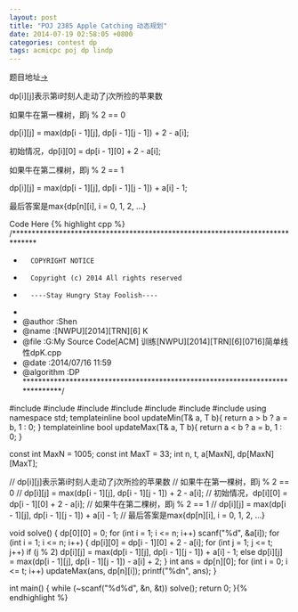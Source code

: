 ```yaml
---
layout: post
title: "POJ 2385 Apple Catching 动态规划"
date: 2014-07-19 02:58:05 +0800
categories: contest dp
tags: acmicpc poj dp lindp
---
```

题目地址<a title="POJ 2385" href="http://poj.org/problem?id=2385" target="_blank">-></a>

dp[i][j]表示第i时刻人走动了j次所捡的苹果数

如果牛在第一棵树，即j % 2 == 0

dp[i][j] = max(dp[i - 1][j], dp[i - 1][j - 1]) + 2 - a[i];

初始情况，dp[i][0] = dp[i - 1][0] + 2 - a[i];

如果牛在第二棵树，即j % 2 == 1

dp[i][j] = max(dp[i - 1][j], dp[i - 1][j - 1]) + a[i] - 1;

最后答案是max{dp[n][i], i = 0, 1, 2, ...}

Code Here
{% highlight cpp %}
/******************************************************************************
*       COPYRIGHT NOTICE
*       Copyright (c) 2014 All rights reserved
*       ----Stay Hungry Stay Foolish----
*
* @author		:Shen
* @name         :[NWPU][2014][TRN][6] K
* @file         :G:My Source Code[ACM] 训练[NWPU][2014][TRN][6][0716]简单线性dpK.cpp
* @date         :2014/07/16 11:59
* @algorithm    :DP
******************************************************************************/

#include <cmath>
#include <cstdio>
#include <string>
#include <cstring>
#include <iomanip>
#include <iostream>
#include <algorithm>
using namespace std;
template<class T>inline bool updateMin(T& a, T b){ return a > b ? a = b, 1 : 0; }
template<class T>inline bool updateMax(T& a, T b){ return a < b ? a = b, 1 : 0; }

const int MaxN = 1005;
const int MaxT = 33;
int n, t, a[MaxN], dp[MaxN][MaxT];

//  dp[i][j]表示第i时刻人走动了j次所捡的苹果数
//  如果牛在第一棵树，即j % 2 == 0
//  dp[i][j] = max(dp[i - 1][j], dp[i - 1][j - 1]) + 2 - a[i];
//  初始情况，dp[i][0] = dp[i - 1][0] + 2 - a[i];
//  如果牛在第二棵树，即j % 2 == 1
//  dp[i][j] = max(dp[i - 1][j], dp[i - 1][j - 1]) + a[i] - 1;
//  最后答案是max{dp[n][i], i = 0, 1, 2, ...}

void solve()
{
    dp[0][0] = 0;
    for (int i = 1; i <= n; i++) scanf("%d", &a[i]);
    for (int i = 1; i <= n; i++)
    {
        dp[i][0] = dp[i - 1][0] + 2 - a[i];
        for (int j = 1; j <= t; j++)
            if (j % 2)
                dp[i][j] = max(dp[i - 1][j], dp[i - 1][j - 1]) + a[i] - 1;
            else
                dp[i][j] = max(dp[i - 1][j], dp[i - 1][j - 1]) - a[i] + 2;
    }
    int ans = dp[n][0];
    for (int i = 0; i <= t; i++) updateMax(ans, dp[n][i]);
    printf("%dn", ans);
}

int main()
{
	while (~scanf("%d%d", &n, &t)) solve();
	return 0;
}{% endhighlight %}
